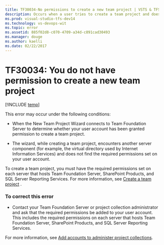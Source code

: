 ```yaml
---
title: TF30034-No permissions to create a new team project | VSTS & TFS
description: Occurs when a user tries to create a team project and doesn't have the required permissions
ms.prod: visual-studio-tfs-dev14
ms.technology: vs-devops-wit
ms.topic: error
ms.assetid: 885f02d8-c070-4709-a34d-c891cad30493
ms.manager: douge
ms.author: kaelli
ms.date: 02/22/2017
---
```



# TF30034: You do not have permission to create a new team project

[!INCLUDE [temp](../../_shared/dev15-version-header.md)]

This error may occur under the following conditions:  
  
-   When the New Team Project Wizard connects to Team Foundation Server to determine whether your user account has been granted permission to create a team project.  
  
-   The wizard, while creating a team project, encounters another server component (for example, the virtual directory used by Internet Information Services) and does not find the required permissions set on your user account.  
  
 To create a team project, you must have the required permissions set on each server that hosts Team Foundation Server, SharePoint Products, and SQL Server Reporting Services. For more information, see [Create a team project](../../../accounts/create-team-project.md) .  
  
### To correct this error  
  
-   Contact your Team Foundation Server or project collection administrator and ask that the required permissions be added to your user account. This includes the required permissions on each server that hosts Team Foundation Server, SharePoint Products, and SQL Server Reporting Services.  
  
For more information, see [Add accounts to administer project collections](../../../accounts/add-administrator-tfs.md).  
  